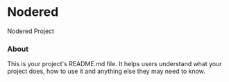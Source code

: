 Nodered
=======

Nodered Project

### About

This is your project's README.md file. It helps users understand what your
project does, how to use it and anything else they may need to know.